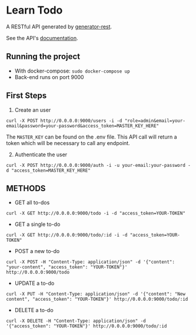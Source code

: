 # Learn Todo

A RESTful API generated by [generator-rest](https://github.com/diegohaz/generator-rest).

See the API's [documentation](DOCS.md).

## Running the project
- With docker-compose: `sudo docker-compose up`
- Back-end runs on port 9000

## First Steps
1) Create an user

`curl -X POST http://0.0.0.0:9000/users -i -d "role=admin&email=your-email&password=your-password&access_token=MASTER_KEY_HERE"`

The `MASTER_KEY` can be found on the .env file.
This API call will return a token which will be necessary to call any endpoint.

2) Authenticate the user 

`curl -X POST http://0.0.0.0:9000/auth -i -u your-email:your-password -d "access_token=MASTER_KEY_HERE"`

## METHODS

- GET all to-dos

`curl -X GET http://0.0.0.0:9000/todo -i -d "access_token=YOUR-TOKEN"`

- GET a single to-do

`curl -X GET http://0.0.0.0:9000/todo/:id -i -d "access_token=YOUR-TOKEN"`

- POST a new to-do

`curl -X POST -H "Content-Type: application/json" -d '{"content": "your-content", "access_token": "YOUR-TOKEN"}' http://0.0.0.0:9000/todo`

- UPDATE a to-do

`curl -X PUT -H "Content-Type: application/json" -d '{"content": "New content", "access_token": "YOUR-TOKEN"}' http://0.0.0.0:9000/todo/:id`

- DELETE a to-do

`curl -X DELETE -H "Content-Type: application/json" -d '{"access_token": "YOUR-TOKEN"}' http://0.0.0.0:9000/todo/:id`
